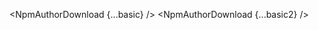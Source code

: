 <script lang="ts">
  import { NpmAuthorDownload } from 'svelte-shields'
  import type { NpmAuthorDownloadPropsType } from 'svelte-shields';
  
  const basic: NpmAuthorDownloadPropsType = {
    author: 'shinichiokada'
  }

  const basic2: NpmAuthorDownloadPropsType = {
    author: 'shinichiokada',
    interval: 'dm'
  }
</script>

<NpmAuthorDownload {...basic} />
<NpmAuthorDownload {...basic2} />